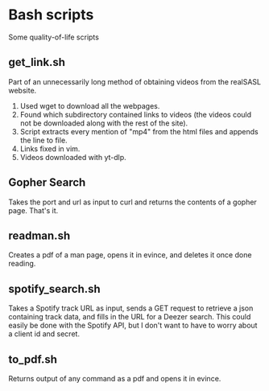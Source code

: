 # Bash scripts
Some quality-of-life scripts

## get_link.sh

Part of an unnecessarily long method of obtaining videos from the realSASL website.
1. Used wget to download all the webpages.
2. Found which subdirectory contained links to videos (the videos could not be downloaded along with the rest of the site). 
3. Script extracts every mention of "mp4" from the html files and appends the line to file.
4. Links fixed in vim.
5. Videos downloaded with yt-dlp.

## Gopher Search

Takes the port and url as input to curl and returns the contents of a gopher page. That's it.

## readman.sh

Creates a pdf of a man page, opens it in evince, and deletes it once done reading.

## spotify_search.sh

Takes a Spotify track URL as input, sends a GET request to retrieve a json containing track data, and fills in the URL for a Deezer search. 
This could easily be done with the Spotify API, but I don't want to have to worry about a client id and secret.

## to_pdf.sh

Returns output of any command as a pdf and opens it in evince.

